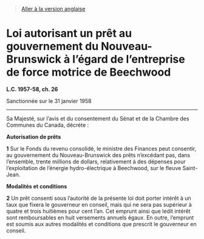 > [Aller à la version anglaise](/en/Acts/Statutes%20of%20Canada/1957-58/c.%2026.md)

# Loi autorisant un prêt au gouvernement du Nouveau-Brunswick à l’égard de l’entreprise de force motrice de Beechwood

**L.C. 1957-58, ch. 26**


Sanctionnée sur le 31 janvier 1958

----------



Sa Majesté, sur l’avis et du consentement du Sénat et de la Chambre des Communes du Canada, décrète :






**Autorisation de prêts**

**1** Sur le Fonds du revenu consolidé, le ministre des Finances peut consentir, au gouvernement du Nouveau-Brunswick des prêts n’excédant pas, dans l’ensemble, trente millions de dollars, relativement à des dépenses pour l’exploitation de l’énergie hydro-électrique à Beechwood, sur le fleuve Saint-Jean.




**Modalités et conditions**

**2** Un prêt consenti sous l’autorité de la présente loi doit porter intérêt à un taux que fixera le gouverneur en conseil, mais qui ne sera pas supérieur à quatre et trois huitièmes pour cent l’an. Cet emprunt ainsi que ledit intérêt sont remboursables en huit versements annuels égaux. En outre, l’emprunt est soumis aux autres modalités et conditions que prescrit le gouverneur en conseil.


